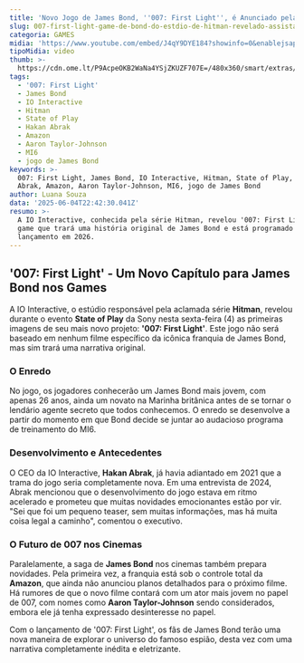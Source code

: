 ```yaml
---
title: 'Novo Jogo de James Bond, ''007: First Light'', é Anunciado pela IO Interactive'
slug: 007-first-light-game-de-bond-do-estdio-de-hitman-revelado-assista
categoria: GAMES
midia: 'https://www.youtube.com/embed/J4qY9DYE184?showinfo=0&enablejsapi=1'
tipoMidia: video
thumb: >-
  https://cdn.ome.lt/P9AcpeOKB2WaNa4YSjZKUZF707E=/480x360/smart/extras/conteudos/007-first-light.jpg
tags:
  - '007: First Light'
  - James Bond
  - IO Interactive
  - Hitman
  - State of Play
  - Hakan Abrak
  - Amazon
  - Aaron Taylor-Johnson
  - MI6
  - jogo de James Bond
keywords: >-
  007: First Light, James Bond, IO Interactive, Hitman, State of Play, Hakan
  Abrak, Amazon, Aaron Taylor-Johnson, MI6, jogo de James Bond
author: Luana Souza
data: '2025-06-04T22:42:30.041Z'
resumo: >-
  A IO Interactive, conhecida pela série Hitman, revelou '007: First Light', um
  game que trará uma história original de James Bond e está programado para
  lançamento em 2026.
---
```


## '007: First Light' - Um Novo Capítulo para James Bond nos Games

A IO Interactive, o estúdio responsável pela aclamada série **Hitman**, revelou durante o evento **State of Play** da Sony nesta sexta-feira (4) as primeiras imagens de seu mais novo projeto: **'007: First Light'**. Este jogo não será baseado em nenhum filme específico da icônica franquia de James Bond, mas sim trará uma narrativa original.

### O Enredo

No jogo, os jogadores conhecerão um James Bond mais jovem, com apenas 26 anos, ainda um novato na Marinha britânica antes de se tornar o lendário agente secreto que todos conhecemos. O enredo se desenvolve a partir do momento em que Bond decide se juntar ao audacioso programa de treinamento do MI6.

### Desenvolvimento e Antecedentes

O CEO da IO Interactive, **Hakan Abrak**, já havia adiantado em 2021 que a trama do jogo seria completamente nova. Em uma entrevista de 2024, Abrak mencionou que o desenvolvimento do jogo estava em ritmo acelerado e prometeu que muitas novidades emocionantes estão por vir. "Sei que foi um pequeno teaser, sem muitas informações, mas há muita coisa legal a caminho", comentou o executivo.

### O Futuro de 007 nos Cinemas

Paralelamente, a saga de **James Bond** nos cinemas também prepara novidades. Pela primeira vez, a franquia está sob o controle total da **Amazon**, que ainda não anunciou planos detalhados para o próximo filme. Há rumores de que o novo filme contará com um ator mais jovem no papel de 007, com nomes como **Aaron Taylor-Johnson** sendo considerados, embora ele já tenha expressado desinteresse no papel.

Com o lançamento de '007: First Light', os fãs de James Bond terão uma nova maneira de explorar o universo do famoso espião, desta vez com uma narrativa completamente inédita e eletrizante.
